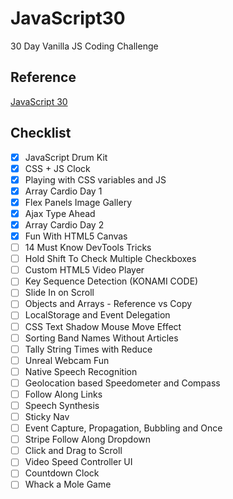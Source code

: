 # JavaScript30

30 Day Vanilla JS Coding Challenge

## Reference
[JavaScript 30](https://javascript30.com/)

## Checklist
- [x] JavaScript Drum Kit
- [x] CSS + JS Clock
- [x] Playing with CSS variables and JS
- [x] Array Cardio Day 1
- [x] Flex Panels Image Gallery
- [x] Ajax Type Ahead
- [x] Array Cardio Day 2
- [x] Fun With HTML5 Canvas
- [ ] 14 Must Know DevTools Tricks
- [ ] Hold Shift To Check Multiple Checkboxes
- [ ] Custom HTML5 Video Player
- [ ] Key Sequence Detection (KONAMI CODE)
- [ ] Slide In on Scroll
- [ ] Objects and Arrays - Reference vs Copy
- [ ] LocalStorage and Event Delegation
- [ ] CSS Text Shadow Mouse Move Effect
- [ ] Sorting Band Names Without Articles
- [ ] Tally String Times with Reduce
- [ ] Unreal Webcam Fun
- [ ] Native Speech Recognition
- [ ] Geolocation based Speedometer and Compass
- [ ] Follow Along Links
- [ ] Speech Synthesis
- [ ] Sticky Nav
- [ ] Event Capture, Propagation, Bubbling and Once
- [ ] Stripe Follow Along Dropdown
- [ ] Click and Drag to Scroll
- [ ] Video Speed Controller UI
- [ ] Countdown Clock
- [ ] Whack a Mole Game
